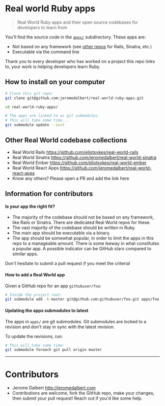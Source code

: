# Real world Ruby apps

> Real World Ruby apps and their open source codebases for developers to learn from

You'll find the source code in the [`apps/`](apps/) subdirectory. These apps
are:

- Not based on any framework (see [other
  repos](#other-real-world-codebase-collections) for Rails, Sinatra, etc.)
- Executable via the command line

Thank you to every developer who has worked on a project this repo links to,
your work is helping developers learn Ruby.

## How to install on your computer

```bash
# Clone this git repo:
git clone git@github.com:jeromedalbert/real-world-ruby-apps.git

cd real-world-ruby-apps/

# The apps are linked to as git submodules.
# This will take some time...
git submodule update --init
```

## Other Real World codebase collections

- Real World Rails https://github.com/eliotsykes/real-world-rails
- Real World Sinatra https://github.com/jeromedalbert/real-world-sinatra
- Real World Ember https://github.com/eliotsykes/real-world-ember
- Real World React Apps https://github.com/jeromedalbert/real-world-react-apps
- Know any others? Please open a PR and add the link here

## Information for contributors

#### Is your app the right fit?

- The majority of the codebase should not be based on any framework, like Rails
  or Sinatra. There are dedicated Real World repos for these.
- The vast majority of the codebase should be written in Ruby.
- The main app should be executable via a binary.
- The app should be somewhat popular, in order to limit the apps in this repo
  to a manageable amount. There is some leeway in what constitutes a popular
  app. A possible indicator can be GitHub stars compared to similar apps.

Don't hesitate to submit a pull request if you meet the criteria!

#### How to add a Real World app

Given a GitHub repo for an app `githubuser/foo`:

```bash
# Inside the project root:
git submodule add -b master git@github.com:githubuser/foo.git apps/foo
```

#### Updating the apps submodules to latest

The apps in `apps/` are git submodules. Git submodules are locked to a revision
and don't stay in sync with the latest revision.

To update the revisions, run:

```bash
# This will take some time:
git submodule foreach git pull origin master
```

---

# Contributors

- Jerome Dalbert http://jeromedalbert.com
- Contributions are welcome, fork the GitHub repo, make your changes, then
  submit your pull request! Reach out if you'd like some help.
